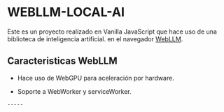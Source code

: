# WEBLLM-LOCAL-AI

Este es un proyecto realizado en Vanilla JavaScript que hace uso de una biblioteca de inteligencia artificial.
en el navegador [WebLLM](https://github.com/mlc-ai/web-llm).

## Caracteristicas WebLLM

* Hace uso de WebGPU para aceleración por hardware. 

* Soporte a WebWorker y serviceWorker.


`-----` 
